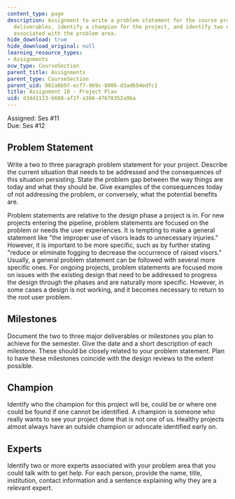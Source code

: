 ```yaml
---
content_type: page
description: Assignment to write a problem statement for the course project, document
  deliverables, identify a champion for the project, and identify two or more experts
  associated with the problem area.
hide_download: true
hide_download_original: null
learning_resource_types:
- Assignments
ocw_type: CourseSection
parent_title: Assignments
parent_type: CourseSection
parent_uid: 982a0b97-ecf7-969c-8006-d3ad694edfc1
title: Assignment 10 - Project Plan
uid: d34d1113-b608-af2f-a366-47678352a9ba
---
```


Assigned: Ses #11  
Due: Ses #12

Problem Statement
-----------------

Write a two to three paragraph problem statement for your project. Describe the current situation that needs to be addressed and the consequences of this situation persisting. State the problem gap between the way things are today and what they should be. Give examples of the consequences today of not addressing the problem, or conversely, what the potential benefits are.

Problem statements are relative to the design phase a project is in. For new projects entering the pipeline, problem statements are focused on the problem or needs the user experiences. It is tempting to make a general statement like "the improper use of visors leads to unnecessary injuries." However, it is important to be more specific, such as by further stating "reduce or eliminate fogging to decrease the occurrence of raised visors." Usually, a general problem statement can be followed with several more specific ones. For ongoing projects, problem statements are focused more on issues with the existing design that need to be addressed to progress the design through the phases and are naturally more specific. However, in some cases a design is not working, and it becomes necessary to return to the root user problem.

Milestones
----------

Document the two to three major deliverables or milestones you plan to achieve for the semester. Give the date and a short description of each milestone. These should be closely related to your problem statement. Plan to have these milestones coincide with the design reviews to the extent possible.

Champion
--------

Identify who the champion for this project will be, could be or where one could be found if one cannot be identified. A champion is someone who really wants to see your project done that is not one of us. Healthy projects almost always have an outside champion or advocate identified early on.

Experts
-------

Identify two or more experts associated with your problem area that you could talk with to get help. For each person, provide the name, title, institution, contact information and a sentence explaining why they are a relevant expert.